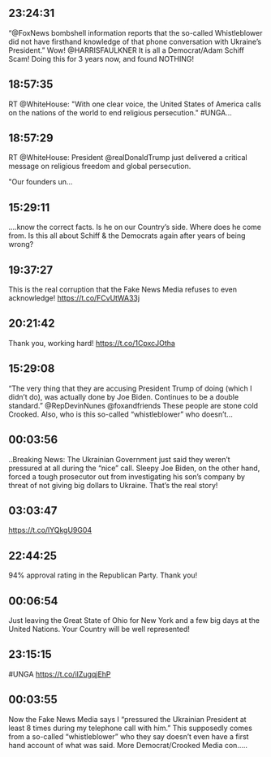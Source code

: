 ## 23:24:31
“@FoxNews bombshell information reports that the so-called Whistleblower did not have firsthand knowledge of that phone conversation with Ukraine’s President.” Wow! @HARRISFAULKNER It is all a Democrat/Adam Schiff Scam! Doing this for 3 years now, and found NOTHING!
## 18:57:35
RT @WhiteHouse: "With one clear voice, the United States of America calls on the nations of the world to end religious persecution." #UNGA…
## 18:57:29
RT @WhiteHouse: President @realDonaldTrump just delivered a critical message on religious freedom and global persecution.

"Our founders un…
## 15:29:11
....know the correct facts. Is he on our Country’s side. Where does he come from. Is this all about Schiff &amp; the Democrats again after years of being wrong?
## 19:37:27
This is the real corruption that the Fake News Media refuses to even acknowledge! https://t.co/FCvUtWA33j
## 20:21:42
Thank you, working hard! https://t.co/1CpxcJOtha
## 15:29:08
“The very thing that they are accusing President Trump of doing (which I didn’t do), was actually done by Joe Biden. Continues to be a double standard.” @RepDevinNunes  @foxandfriends  These people are stone cold Crooked. Also, who is this so-called “whistleblower” who doesn’t...
## 00:03:56
..Breaking News: The Ukrainian Government just said they weren’t pressured at all during the “nice” call. Sleepy Joe Biden, on the other hand, forced a tough prosecutor out from investigating his son’s company by threat of not giving big dollars to Ukraine. That’s the real story!
## 03:03:47
https://t.co/lYQkgU9G04
## 22:44:25
94% approval rating in the Republican Party. Thank you!
## 00:06:54
Just leaving the Great State of Ohio for New York and a few big days at the United Nations. Your Country will be well represented!
## 23:15:15
#UNGA https://t.co/iIZugqjEhP
## 00:03:55
Now the Fake News Media says I “pressured the Ukrainian President at least 8 times during my telephone call with him.” This supposedly comes from a so-called “whistleblower” who they say doesn’t even have a first hand account of what was said. More Democrat/Crooked Media con.....
